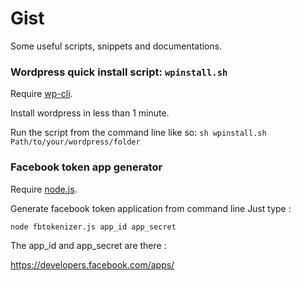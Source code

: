 Gist
====

Some useful scripts, snippets and documentations.

### Wordpress quick install script: `wpinstall.sh`
Require [wp-cli](https://github.com/wp-cli/wp-cli).

Install wordpress in less than 1 minute.

Run the script from the command line like so: ```sh wpinstall.sh Path/to/your/wordpress/folder```

### Facebook token app generator
Require [node.js](http://nodejs.org/).

Generate facebook token application from command line
Just type :

`node fbtokenizer.js app_id app_secret`

The app_id and app_secret are there :

https://developers.facebook.com/apps/


